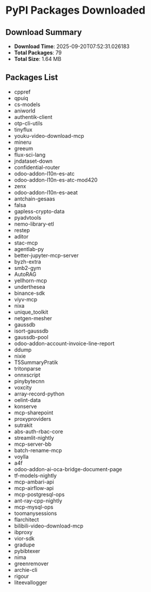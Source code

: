 # PyPI Packages Downloaded

## Download Summary
- **Download Time**: 2025-09-20T07:52:31.026183
- **Total Packages**: 79
- **Total Size**: 1.64 MB

## Packages List
- cppref
- qpuiq
- cs-models
- aniworld
- authentik-client
- otp-cli-utils
- tinyflux
- youku-video-download-mcp
- mineru
- greeum
- flux-sci-lang
- jndataset-down
- confidential-router
- odoo-addon-l10n-es-atc
- odoo-addon-l10n-es-atc-mod420
- zenx
- odoo-addon-l10n-es-aeat
- antchain-gesaas
- falsa
- gapless-crypto-data
- pyadvtools
- nemo-library-etl
- restep
- aditor
- stac-mcp
- agentlab-py
- better-jupyter-mcp-server
- byzh-extra
- smb2-gym
- AutoRAG
- yellhorn-mcp
- underthesea
- binance-sdk
- viyv-mcp
- nixa
- unique_toolkit
- netgen-mesher
- gaussdb
- isort-gaussdb
- gaussdb-pool
- odoo-addon-account-invoice-line-report
- ddump
- nixie
- T5SummaryPratik
- tritonparse
- onnxscript
- pinybytecnn
- voxcity
- array-record-python
- oelint-data
- konserve
- mcp-sharepoint
- proxyproviders
- sutrakit
- abs-auth-rbac-core
- streamlit-nightly
- mcp-server-bb
- batch-rename-mcp
- voylla
- a4f
- odoo-addon-ai-oca-bridge-document-page
- tf-models-nightly
- mcp-ambari-api
- mcp-airflow-api
- mcp-postgresql-ops
- ant-ray-cpp-nightly
- mcp-mysql-ops
- toomanysessions
- flarchitect
- bilibili-video-download-mcp
- ibproxy
- vior-sdk
- gradupe
- pybibtexer
- nima
- greenremover
- archie-cli
- rigour
- liteevallogger
